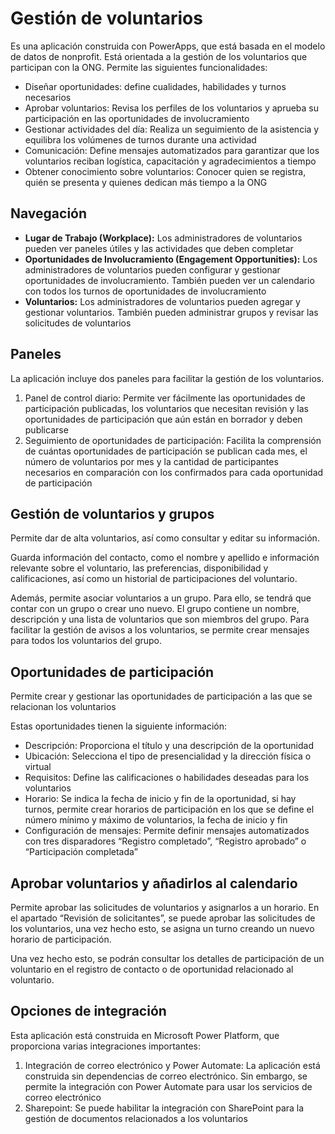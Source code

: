 # **Gestión de voluntarios**
Es una aplicación construida con PowerApps, que está basada en el modelo de datos de nonprofit. Está orientada a la gestión de los voluntarios que participan con la ONG.
Permite las siguientes funcionalidades:
- 	Diseñar oportunidades: define cualidades, habilidades y turnos necesarios
- 	Aprobar voluntarios: Revisa los perfiles de los voluntarios y aprueba su participación en las oportunidades de involucramiento
- 	Gestionar actividades del día: Realiza un seguimiento de la asistencia y equilibra los volúmenes de turnos durante una actividad
- 	Comunicación: Define mensajes automatizados para garantizar que los voluntarios reciban logística, capacitación y agradecimientos a tiempo
- 	Obtener conocimiento sobre voluntarios: Conocer quien se registra, quién se presenta y quienes dedican más tiempo a la ONG

## **Navegación**
- 	**Lugar de Trabajo (Workplace):** Los administradores de voluntarios pueden ver paneles útiles y las actividades que deben completar
- 	**Oportunidades de Involucramiento (Engagement Opportunities):** Los administradores de voluntarios pueden configurar y gestionar oportunidades de involucramiento. También pueden ver un calendario con todos los turnos de oportunidades de involucramiento
- 	**Voluntarios:** Los administradores de voluntarios pueden agregar y gestionar voluntarios. También pueden administrar grupos y revisar las solicitudes de voluntarios

## **Paneles**
La aplicación incluye dos paneles para facilitar la gestión de los voluntarios.
1. Panel de control diario: Permite ver fácilmente las oportunidades de participación publicadas, los voluntarios que necesitan revisión y las oportunidades de participación que aún están en borrador y deben publicarse
1. Seguimiento de oportunidades de participación: Facilita la comprensión de cuántas oportunidades de participación se publican cada mes, el número de voluntarios por mes y la cantidad de participantes necesarios en comparación con los confirmados para cada oportunidad de participación

## **Gestión de voluntarios y grupos**
Permite dar de alta voluntarios, así como consultar y editar su información.

Guarda información del contacto, como el nombre y apellido e información relevante sobre el voluntario, las preferencias, disponibilidad y calificaciones, así como un historial de participaciones del voluntario.

Además, permite asociar voluntarios a un grupo. Para ello, se tendrá que contar con un grupo o crear uno nuevo. El grupo contiene un nombre, descripción y una lista de voluntarios que son miembros del grupo. Para facilitar la gestión de avisos a los voluntarios, se permite crear mensajes para todos los voluntarios del grupo.

## **Oportunidades de participación**
Permite crear y gestionar las oportunidades de participación a las que se relacionan los voluntarios

Estas oportunidades tienen la siguiente información:
- 	Descripción: Proporciona el título y una descripción de la oportunidad
- 	Ubicación: Selecciona el tipo de presencialidad y la dirección física o virtual
- 	Requisitos: Define las calificaciones o habilidades deseadas para los voluntarios
- 	Horario: Se indica la fecha de inicio y fin de la oportunidad, si hay turnos, permite crear horarios de participación en los que se define el número mínimo y máximo de voluntarios, la fecha de inicio y fin
- 	Configuración de mensajes: Permite definir mensajes automatizados con tres disparadores “Registro completado”, “Registro aprobado” o “Participación completada”

## **Aprobar voluntarios y añadirlos al calendario**
Permite aprobar las solicitudes de voluntarios y asignarlos a un horario. En el apartado “Revisión de solicitantes”, se puede aprobar las solicitudes de los voluntarios, una vez hecho esto, se asigna un turno creando un nuevo horario de participación.

Una vez hecho esto, se podrán consultar los detalles de participación de un voluntario en el registro de contacto o de oportunidad relacionado al voluntario.

## **Opciones de integración**
Esta aplicación está construida en Microsoft Power Platform, que proporciona varias integraciones importantes:
1.	Integración de correo electrónico y Power Automate: La aplicación está construida sin dependencias de correo electrónico. Sin embargo, se permite la integración con Power Automate para usar los servicios de correo electrónico
1.	Sharepoint: Se puede habilitar la integración con SharePoint para la gestión de documentos relacionados a los voluntarios


